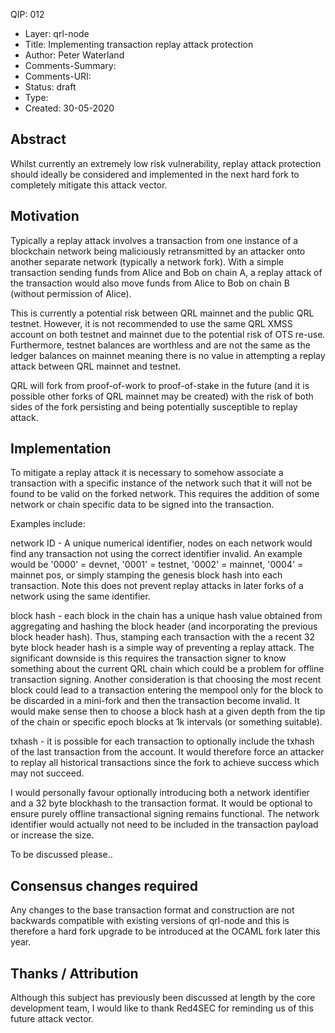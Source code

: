QIP: 012
* Layer: qrl-node
* Title: Implementing transaction replay attack protection
* Author: Peter Waterland
* Comments-Summary: 
* Comments-URI: 
* Status: draft
* Type: 
* Created: 30-05-2020



## Abstract

Whilst currently an extremely low risk vulnerability, replay attack protection should ideally be considered and implemented in the next hard fork to completely mitigate this attack vector.

## Motivation

Typically a replay attack involves a transaction from one instance of a blockchain network being maliciously retransmitted by an attacker onto another separate network (typically a network fork). With a simple transaction sending funds from Alice and Bob on chain A, a replay attack of the transaction would also move funds from Alice to Bob on chain B (without permission of Alice).

This is currently a potential risk between QRL mainnet and the public QRL testnet. However, it is not recommended to use the same QRL XMSS account on both testnet and mainnet due to the potential risk of OTS re-use. Furthermore, testnet balances are worthless and are not the same as the ledger balances on mainnet meaning there is no value in attempting a replay attack between QRL mainnet and testnet.

QRL will fork from proof-of-work to proof-of-stake in the future (and it is possible other forks of QRL mainnet may be created) with the risk of both sides of the fork persisting and being potentially susceptible to replay attack.

## Implementation

To mitigate a replay attack it is necessary to somehow associate a transaction with a specific instance of the network such that it will not be found to be valid on the forked network. This requires the addition of some network or chain specific data to be signed into the transaction.

Examples include: 

network ID - A unique numerical identifier, nodes on each network would find any transaction not using the correct identifier invalid. An example would be '0000' = devnet, '0001' = testnet, '0002' = mainnet, '0004' = mainnet pos, or simply stamping the genesis block hash into each transaction. Note this does not prevent replay attacks in later forks of a network using the same identifier.

block hash - each block in the chain has a unique hash value obtained from aggregating and hashing the block header (and incorporating the previous block header hash). Thus, stamping each transaction with the a recent 32 byte block header hash is a simple way of preventing a replay attack. The significant downside is this requires the transaction signer to know something about the current QRL chain which could be a problem for offline transaction signing. Another consideration is that choosing the most recent block could lead to a transaction entering the mempool only for the block to be discarded in a mini-fork and then the transaction become invalid. It would make sense then to choose a block hash at a given depth from the tip of the chain or specific epoch blocks at 1k intervals (or something suitable).
 
txhash - it is possible for each transaction to optionally include the txhash of the last transaction from the account. It would therefore force an attacker to replay all historical transactions since the fork to achieve success which may not succeed.

I would personally favour optionally introducing both a network identifier and a 32 byte blockhash to the transaction format. It would be optional to ensure purely offline transactional signing remains functional. The network identifier would actually not need to be included in the transaction payload or increase the size.

To be discussed please..

## Consensus changes required

Any changes to the base transaction format and construction are not backwards compatible with existing versions of qrl-node and this is therefore a hard fork upgrade to be introduced at the OCAML fork later this year.

## Thanks / Attribution

Although this subject has previously been discussed at length by the core development team, I would like to thank Red4SEC for reminding us of this future attack vector.
